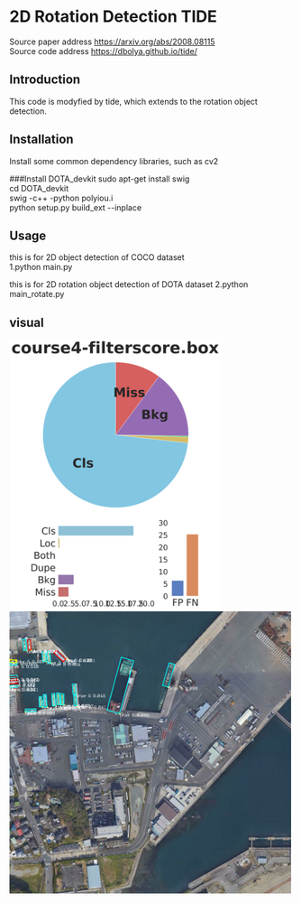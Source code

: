 # 2D Rotation Detection TIDE

Source paper address https://arxiv.org/abs/2008.08115   
Source code address https://dbolya.github.io/tide/  


## Introduction
This code is modyfied by tide, which extends to the rotation object detection.


## Installation

Install some common dependency libraries, such as cv2   
 
###Install DOTA_devkit
    sudo apt-get install swig  
    cd DOTA_devkit  
    swig -c++ -python polyiou.i  
    python setup.py build_ext --inplace


## Usage
this is for 2D object detection of COCO dataset   
1.python main.py    



this is for 2D rotation object detection of DOTA dataset
2.python main_rotate.py 


## visual
<img src="result/summary.png" alt="vis" width="375" />    

<img src="result/33_out.tif" alt="vis" width="500" />



